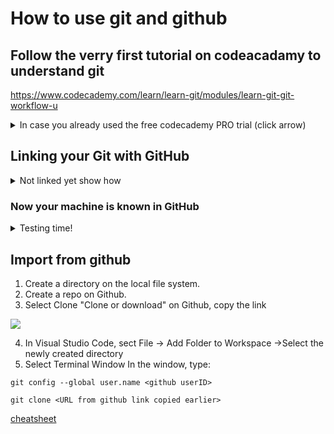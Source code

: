 # How to use git and github

## Follow the verry first tutorial on codeacadamy to understand git

<https://www.codecademy.com/learn/learn-git/modules/learn-git-git-workflow-u>


<details>
<summary>In case you already used the free codecademy PRO trial (click arrow)</summary>

### step 1

Create a folder with terminal or with an interface.
Cd into that folder you just made with terminal and follow the next step.


### step 2 

![](https://i.imgur.com/Jr1cdlz.png)

### step 3 
We need some files inside this folder.

You can use ``` echo "GIT exercise" > readme.md ```

### step 4
Now that we made the folder and files we can check our current status.

Checking current folder status

![](https://i.imgur.com/CEL6LGB.png)

Codecademy uses 2 files init_test.rb and scene-1.txt If you followed the previous step you should only see readme.md

### step 5
Git now needs to know what to stage, we will use ```git add``` for this.

For this exercise we will add our readme.md file.

![](https://i.imgur.com/Rv6P6NP.png)

### step 6 (How git works)
![](https://i.imgur.com/L4N4f2X.png)

### step 7
Git can be used in the terminal to see the changes in files after you added them with ```git add```.

The command you can use to see the changes made is ```git diff (filename)```.

![](https://i.imgur.com/ZQ6m2ii.png)

In this example you can see I echoed a new text inside of the readme.md file.

Dont forget to run ```git add``` after you changed the file.

### step 8
Now we can commit to the repository.

![](https://i.imgur.com/bWJ1ds3.png)

The command we use for commit is ```git commit```

Commiting the files you added is building a history for the file, to make searching for changes easier you should add a message (-m).

And in the terminal you cannot use spaces so thats why we will enclose our message(-m) with quotes "just like this".

### step 9
Now we can finaly check if we done all the work correctly.

We will use ```git log``` for this.

>In the output, notice:
>
>    * A 40-character code, called a SHA, that uniquely identifies the commit. This appears in orange text.
>
>    * The commit author (you!)
>
>    * The date and time of the commit
>
>    * The commit message

### with all these commands you should understand the basics of how git works

</details>

## Linking your Git with GitHub
<details>

### The first job is to authenticate your machine in github
<summary> Not linked yet show how</summary>
You can do this by storing your credentials or creating an SSH key.

#### We will create an SSH key as it is far more secure.

Creating an SSH key depends on the machine (OS) you use.

<details>
<summary>LINUX</summary>
Generate SSH-key (Linux)

1. Open your terminal
2. Copy the following command into your terminal 
    Change "your_email@example.com" to the email address linked to your Github account and press `Enter`.

    ```shell
    ssh-keygen -t rsa -b 4096 -C "your_email@example.com"
    ```

    This will create an SSH key that is linked to your email

3. Generate a private/public RSA key pair
    When you are asked to "Enter a file in which to save the key", press `Enter`. This will accept the standard location.

4. Enter a file in which to save the key (/home/*user_name*/.ssh/id_rsa): [Leave blank and press `Enter`]
5. Enter passphrase (empty for no passphrase): [Leave blank and press `Enter`]
6. Enter same passphrase again: [Leave blank and press `Enter`]

</details>

<details>
<summary>MAC</summary>
Use Github on the terminal (for Mac)

To login into github you need a SSH-key. In the next steps we will see how to generate one and link it to your github account.
Generate a SSH-key (for Mac)

1. Open your terminal
2. Copy the following command into your terminal 
    Change "your_email@example.com" to the email address linked to your Github account and press `Enter`.

    ```shell
    ssh-keygen -t rsa -b 4096 -C "your_email@example.com"
    ```

    This will create an SSH key that is linked to your email
3. Generate a private/public RSA key pair
    When you are asked to "Enter a file in which to save the key", press `Enter`. This will accept the standard location.

4. Enter a file in which to save the key (/Users/*user_name*/.ssh/id_rsa): [Leave blank and press `Enter`]
5. Enter passphrase (empty for no passphrase): [Leave blank and press `Enter`]
6. Enter same passphrase again: [Leave blank and press `Enter`]

</details>

<details>
<summary>WINDOWS</summary>
Use GitHub on the terminal (for Windows)

To login into github you need a SSH-key. In the next steps we will see how to generate one and link it to your github account.
Generate a SSH-key (for Windows)

1. Open you Terminal/cmd.
2. Copy the following command into your terminal 
    Change "your_email@example.com" to the email address linked to your Github account and press `Enter`.

    ```shell
    ssh-keygen -t rsa -b 4096 -C "your_email@example.com"
    ```

    This will create an SSH key that is linked to your email
3. Generate a private/public RSA key pair
    When you are asked to "Enter a file in which to save the key", press `Enter`. This will accept the standard location.

4. Enter a file in which to save the key (/c/Users/*user_name*/.ssh/id_rsa): [Leave blank and press `Enter`]
5. Enter passphrase (empty for no passphrase): [Leave blank and press `Enter`]
6. Enter same passphrase again: [Leave blank and press `Enter`]

</details>

#### Now that we created our SSH-key we can put it in GitHub

First we will copy our SSH-key

- Linux
```xclip -sel clip < ~/.ssh/id_rsa.pub```

- Mac
```pbcopy < ~/.ssh/id_rsa.pub```

- Windows
```clip < ~/.ssh/id_rsa.pub```

Now that our SSH-key is copied we will paste it in GitHub.
![](https://i.imgur.com/A5JTP6P.png)

After you followed the above steps in the image you click "New SSH key".

Then you name your key eg. "pc becode" and paste your key in the second window
![](https://i.imgur.com/oXBHyp0.png)

Finaly click Add key
</details>

### Now your machine is known in GitHub
<details>
<summary>Testing time!</summary>
Ofcourse we want to know how to ```git push``` something to Github.

First of all we create a folder ```mkdir newfolder``` and we go to it in the terminal ```cd newfolder```

Then we go to the github website.

And we add a new repository to our profile.

![](https://i.imgur.com/aV8gsvS.png)
![](https://i.imgur.com/uGzzeVA.png)

Finaly we copy and paste all the commands as shown below in the image.
![](https://i.imgur.com/aedRrmu.png)

#### If you entered all the commands correctly (and you will have entered the last command push) you will not be asked to log in with your credentials.
</details>

## Import from github

1. Create a directory on the local file system.
2. Create a repo on Github.
3. Select Clone "Clone or download" on Github, copy the link

![](https://i.imgur.com/McE8bet.png)

4. In Visual Studio Code, sect File -> Add Folder to Workspace ->Select the newly created directory
5. Select Terminal Window
In the window, type:

```
git config --global user.name <github userID>

git clone <URL from github link copied earlier>
```
[cheatsheet](http://www.notyourdadsit.com/blog/2018/4/3/cheatsheet-setup-github-on-visual-studio-code)
